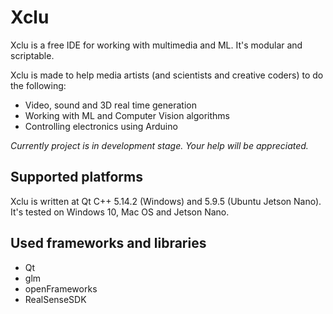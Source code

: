 


# Xclu
Xclu is a free IDE for working with multimedia and ML. It's modular and scriptable.

Xclu is made to help media artists (and scientists and creative coders) to do the following:

* Video, sound and 3D real time generation
* Working with ML and Computer Vision algorithms
* Controlling electronics using Arduino

*Currently project is in development stage. Your help will be appreciated.*

## Supported platforms
Xclu is written at Qt C++ 5.14.2 (Windows) and 5.9.5 (Ubuntu Jetson Nano). 
It's tested on Windows 10, Mac OS and Jetson Nano.

## Used frameworks and libraries

* Qt
* glm
* openFrameworks
* RealSenseSDK

